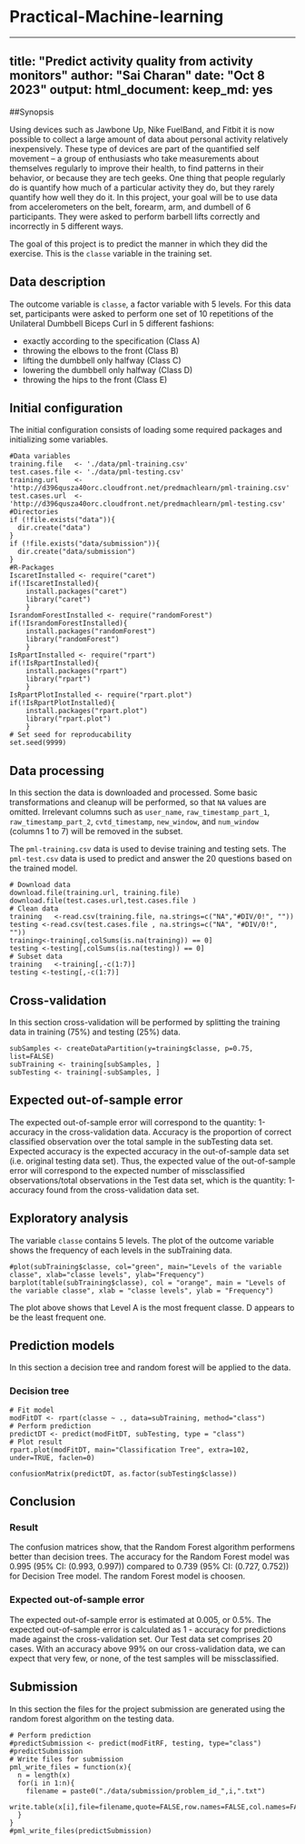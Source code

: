 # Practical-Machine-learning
---
title: "Predict activity quality from activity monitors"
author: "Sai Charan"
date: "Oct 8 2023"
output:
  html_document:
    keep_md: yes
---

##Synopsis

Using devices such as Jawbone Up, Nike FuelBand, and Fitbit it is now possible to collect a large amount of data about personal activity relatively inexpensively. These type of devices are part of the quantified self movement – a group of enthusiasts who take measurements about themselves regularly to improve their health, to find patterns in their behavior, or because they are tech geeks. One thing that people regularly do is quantify how much of a particular activity they do, but they rarely quantify how well they do it. In this project, your goal will be to use data from accelerometers on the belt, forearm, arm, and dumbell of 6 participants. They were asked to perform barbell lifts correctly and incorrectly in 5 different ways.

The goal of this project is to predict the manner in which they did the exercise. This is the `classe` variable in the training set.

## Data description

The outcome variable is `classe`, a factor variable with 5 levels. For this data set, participants were asked to perform one set of 10 repetitions of the Unilateral Dumbbell Biceps Curl in 5 different fashions:

- exactly according to the specification (Class A)
- throwing the elbows to the front (Class B)
- lifting the dumbbell only halfway (Class C)
- lowering the dumbbell only halfway (Class D)
- throwing the hips to the front (Class E)

## Initial configuration

The initial configuration consists of loading some required packages and initializing some variables.

```{r configuration, echo=TRUE, results='hide'}
#Data variables
training.file   <- './data/pml-training.csv'
test.cases.file <- './data/pml-testing.csv'
training.url    <- 'http://d396qusza40orc.cloudfront.net/predmachlearn/pml-training.csv'
test.cases.url  <- 'http://d396qusza40orc.cloudfront.net/predmachlearn/pml-testing.csv'
#Directories
if (!file.exists("data")){
  dir.create("data")
}
if (!file.exists("data/submission")){
  dir.create("data/submission")
}
#R-Packages
IscaretInstalled <- require("caret")
if(!IscaretInstalled){
    install.packages("caret")
    library("caret")
    }
IsrandomForestInstalled <- require("randomForest")
if(!IsrandomForestInstalled){
    install.packages("randomForest")
    library("randomForest")
    }
IsRpartInstalled <- require("rpart")
if(!IsRpartInstalled){
    install.packages("rpart")
    library("rpart")
    }
IsRpartPlotInstalled <- require("rpart.plot")
if(!IsRpartPlotInstalled){
    install.packages("rpart.plot")
    library("rpart.plot")
    }
# Set seed for reproducability
set.seed(9999)
```

## Data processing
In this section the data is downloaded and processed. Some basic transformations and cleanup will be performed, so that `NA` values are omitted. Irrelevant columns such as `user_name`, `raw_timestamp_part_1`, `raw_timestamp_part_2`, `cvtd_timestamp`, `new_window`, and  `num_window` (columns 1 to 7) will be removed in the subset.

The `pml-training.csv` data is used to devise training and testing sets.
The `pml-test.csv` data is used to predict and answer the 20 questions based on the trained model.

```{r dataprocessing, echo=TRUE, results='hide'}
# Download data
download.file(training.url, training.file)
download.file(test.cases.url,test.cases.file )
# Clean data
training   <-read.csv(training.file, na.strings=c("NA","#DIV/0!", ""))
testing <-read.csv(test.cases.file , na.strings=c("NA", "#DIV/0!", ""))
training<-training[,colSums(is.na(training)) == 0]
testing <-testing[,colSums(is.na(testing)) == 0]
# Subset data
training   <-training[,-c(1:7)]
testing <-testing[,-c(1:7)]
```

## Cross-validation
In this section cross-validation will be performed by splitting the training data in training (75%) and testing (25%) data.

```{r datasplitting, echo=TRUE, results='hide'}
subSamples <- createDataPartition(y=training$classe, p=0.75, list=FALSE)
subTraining <- training[subSamples, ] 
subTesting <- training[-subSamples, ]
```

## Expected out-of-sample error
The expected out-of-sample error will correspond to the quantity: 1-accuracy in the cross-validation data. Accuracy is the proportion of correct classified observation over the total sample in the subTesting data set. Expected accuracy is the expected accuracy in the out-of-sample data set (i.e. original testing data set). Thus, the expected value of the out-of-sample error will correspond to the expected number of missclassified observations/total observations in the Test data set, which is the quantity: 1-accuracy found from the cross-validation data set.

## Exploratory analysis
The variable `classe` contains 5 levels. The plot of the outcome variable shows the frequency of each levels in the subTraining data.

```{r exploranalysis, echo=TRUE}
#plot(subTraining$classe, col="green", main="Levels of the variable classe", xlab="classe levels", ylab="Frequency")
barplot(table(subTraining$classe), col = "orange", main = "Levels of the variable classe", xlab = "classe levels", ylab = "Frequency")
```

The plot above shows that Level A is the most frequent classe. D appears to be the least frequent one.

## Prediction models
In this section a decision tree and random forest will be applied to the data.

### Decision tree
```{r decisiontree, echo=TRUE}
# Fit model
modFitDT <- rpart(classe ~ ., data=subTraining, method="class")
# Perform prediction
predictDT <- predict(modFitDT, subTesting, type = "class")
# Plot result
rpart.plot(modFitDT, main="Classification Tree", extra=102, under=TRUE, faclen=0)
```


```{r decisiontreecm, echo=TRUE}
confusionMatrix(predictDT, as.factor(subTesting$classe))
```




## Conclusion

### Result

The confusion matrices show, that the Random Forest algorithm performens better than decision trees. The accuracy for the Random Forest model was 0.995 (95% CI: (0.993, 0.997)) compared to 0.739 (95% CI: (0.727, 0.752)) for Decision Tree model. The random Forest model is choosen.

### Expected out-of-sample error
The expected out-of-sample error is estimated at 0.005, or 0.5%. The expected out-of-sample error is calculated as 1 - accuracy for predictions made against the cross-validation set. Our Test data set comprises 20 cases. With an accuracy above 99% on our cross-validation data, we can expect that very few, or none, of the test samples will be missclassified.

## Submission
In this section the files for the project submission are generated using the random forest algorithm on the testing data.

```{r submission, echo=TRUE}
# Perform prediction
#predictSubmission <- predict(modFitRF, testing, type="class")
#predictSubmission
# Write files for submission
pml_write_files = function(x){
  n = length(x)
  for(i in 1:n){
    filename = paste0("./data/submission/problem_id_",i,".txt")
    write.table(x[i],file=filename,quote=FALSE,row.names=FALSE,col.names=FALSE)
  }
}
#pml_write_files(predictSubmission)
